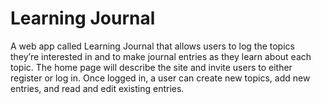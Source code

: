 # Learning Journal
A web app called Learning Journal that allows users to log the topics they’re interested in and to make journal entries as they learn about each topic. The home page will describe the site and invite users to either register or log in. Once logged in, a user can create new topics, add new entries, and read and edit existing entries.
